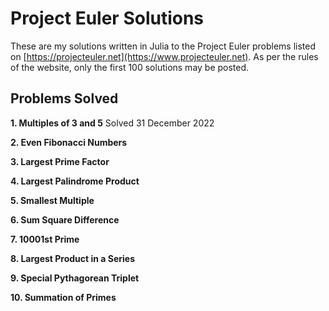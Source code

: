 # Project Euler Solutions

These are my solutions written in Julia to the Project Euler problems listed on [https://projecteuler.net](https://www.projecteuler.net). As per the rules of the website, only the first 100 solutions may be posted. 

## Problems Solved

 **1. Multiples of 3 and 5** Solved 31 December 2022
 
 **2. Even Fibonacci Numbers** 
 
 **3. Largest Prime Factor** 
 
 **4. Largest Palindrome Product** 
 
 **5. Smallest Multiple** 
 
 **6. Sum Square Difference**
 
 **7. 10001st Prime**
 
 **8. Largest Product in a Series**
 
 **9. Special Pythagorean Triplet**
 
 **10. Summation of Primes**
